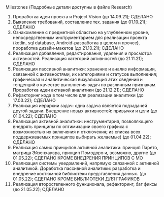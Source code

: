 Milestones 
(Подробные детали доступны в файле Research)
1.	Проработка идеи проекта и Project Vision (до 14.09.21); СДЕЛАНО
2.	Выявление требований, составление тех. задания (до 01.10.21); СДЕЛАНО
3.	Ознакомление с предметной областью на углублённом уровне, непосредственным инструментарием для реализации проекта (kotlin, sql database, Android-разработка в целом и прочее), проработка дизайн-макетов (до 21.10.21); СДЕЛАНО
4.	Реализация добавления, редактирования, удаления и просмотра активностей. Реализация категорий активностей (до 21.11.21); СДЕЛАНО
5.	Реализация пассивной аналитики: хранение и анализ информации, связанной с активностями, их категориями и статусов выполнения; графическая и аналитическая визуализация этих сведений и тенденций о качестве выполнения задач по различным признакам. Проработка идеи активной аналитики (до 21.12.21); СДЕЛАНО
6.	Рефакторинг кода в том числе для реализации аналитики (до 17.03.22); СДЕЛАНО
7.	Реализация иерархии задач: одна задача является подзадачей другой задачи. Внедрение новых активностей: привычки и цели (до 01.04.22); СДЕЛАНО
8.	Реализация активной аналитики: инструментария, позволяющего внедрять принципы по оптимизации своего графика с возможностью их включения и отключения; из списка всех поддерживаемых принципов выбирать желаемые) (до 01.04.22); СДЕЛАНО
9.	Реализация самих принципов активной аналитики: принцип Парето, матрица Эйзенхауэра, принцип Помодоро и, возможно, другие (до 01.05.22); СДЕЛАНО КРОМЕ ВНЕДРЕНИЯ ПРИНЦИПОВ С МО
10.	Реализация системы уведомлений, напрямую связанной с активной аналитикой. Доработка пассивной аналитики: разработка и внедрение костюмной библиотеки представления данных. (до 01.05.22); СДЕЛАНО КРОМЕ БИБЛИОТЕКИ ДЛЯ ГРАФИКОВ
11.	Реализация второстепенного функционала, рефакторинг, баг фиксы (до 21.05.22); СДЕЛАНО
